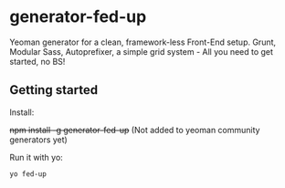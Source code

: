 generator-fed-up
=========

Yeoman generator for a clean, framework-less Front-End setup. Grunt, Modular Sass, Autoprefixer, a simple grid system - All you need to get started, no BS!

Getting started
--------------

Install: 

~~npm install -g generator-fed-up~~ (Not added to yeoman community generators yet)

Run it with yo: 

    yo fed-up
